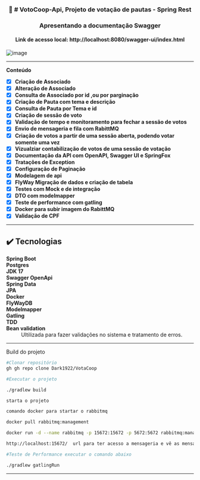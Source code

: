 

<div align="center">
  <h3 align="center">🚀 # VotoCoop-Api, Projeto de votação de pautas - Spring Rest </h3>
 </div>



<h3 align="center"> Apresentando a documentação Swagger</h3>
<h4 align="center"> Link de acesso local: http://localhost:8080/swagger-ui/index.html</h4>


![image](https://github.com/Dark1922/VotaCoop/assets/48605830/89586c14-81b8-4a9e-8a88-dee4d81be58b)


<hr />

   **Conteúdo**

- [x] <strong>Criação de Associado</strong>
- [x] <strong>Alteração de Associado</strong>
- [x] <strong>Consulta de Associado por id ,ou por parginação</strong>
- [x] <strong>Criação de Pauta com tema e descrição</strong>
- [x] <strong>Consulta de Pauta por Tema e id</strong>
- [x] <strong>Criação de sessão de voto</strong>
- [x] <strong>Validação de tempo e monitoramento para fechar a sessão de votos</strong>
- [x] <strong>Envio de mensageria e fila com RabittMQ</strong>
- [x] <strong>Criação de votos a partir de uma sessão aberta, podendo votar somente uma vez</strong>
- [x] <strong>Vizualziar contabilização de votos de uma sessão de votação</strong>
- [x] <strong>Documentação da API com OpenAPI, Swagger UI e SpringFox</strong>
- [x] <strong>Tratações de Exception</strong>
- [x] <strong>Configuração de Paginação</strong>
- [x] <strong>Modelagem de api</strong>
- [x] <strong>FlyWay Migração de dados e criação de tabela</strong>
- [x] <strong>Testes com Mock e de integração</strong>
- [x] <strong>DTO com modelmapper</strong>
- [x] <strong>Teste de performance com gatling</strong>
- [x] <strong>Docker para subir imagem do RabittMQ</strong>
- [x] <strong>Validação de CPF</strong>

<hr />

## :heavy_check_mark: Tecnologias <a name="technologies"></a>

<dl>
<dt><strong>Spring Boot</strong></dt>
<dt><strong>Postgres</strong></dt>
<dt><strong>JDK 17</strong></dt>
<dt><strong>Swagger OpenApi</strong></dt>
<dt><strong>Spring Data</strong></dt>
<dt><strong>JPA</strong></dt>
<dt><strong>Docker</strong></dt>
  <dt><strong>FlyWayDB</strong></dt>
  <dt><strong>Modelmapper</strong></dt>
    <dt><strong>Gatling</strong></dt>
     <dt><strong>TDD</strong></dt>

<dt><strong>Bean validation</strong></dt>
<dd>Ultilizada para fazer validações no sistema e tratamento de erros.</dd>
</dl>
 </div>
  <hr /> 
 
 
 Build do projeto
  
```bash
#Clonar repositório
gh gh repo clone Dark1922/VotaCoop

#Executar o projeto

./gradlew build

starta o projeto

comando docker para startar o rabbitmq

docker pull rabbitmq:management

docker run -d --name rabbitmq -p 15672:15672 -p 5672:5672 rabbitmq:management

http://localhost:15672/  url para ter acesso a mensageria e vê as mensagem enviada pelo servido após as sessão de votação ser encerrada.

#Teste de Performance executar o comando abaixo

./gradlew gatlingRun

```


<hr>
